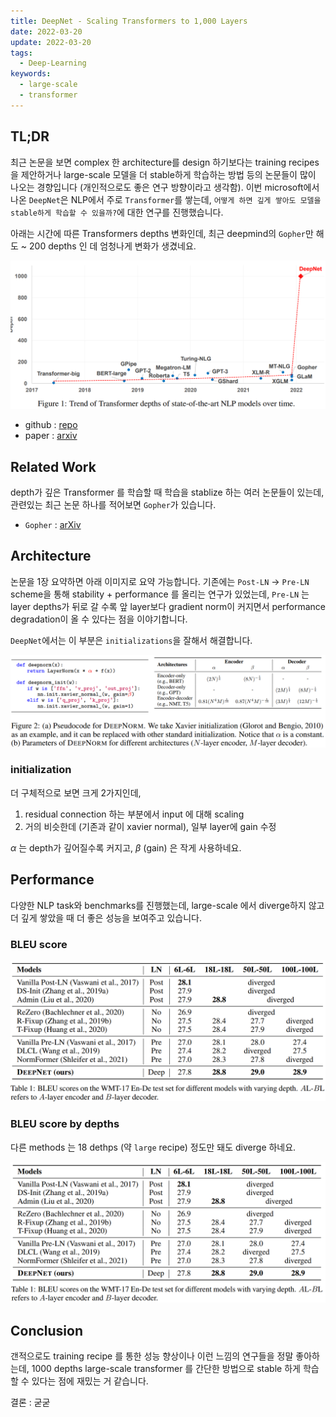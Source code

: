```yaml
---
title: DeepNet - Scaling Transformers to 1,000 Layers
date: 2022-03-20
update: 2022-03-20
tags:
  - Deep-Learning
keywords:
  - large-scale
  - transformer
---
```


## TL;DR

최근 논문을 보면 complex 한 architecture를 design 하기보다는 training recipes을 제안하거나 large-scale 모델을 더 stable하게 학습하는 방법 등의 논문들이 많이 나오는 경향입니다 (개인적으로도 좋은 연구 방향이라고 생각함). 이번 microsoft에서 나온 `DeepNet`은 NLP에서 주로 `Transformer`를 쌓는데, `어떻게 하면 깊게 쌓아도 모델을 stable하게 학습할 수 있을까?`에 대한 연구를 진행했습니다.

아래는 시간에 따른 Transformers depths 변화인데, 최근 deepmind의 `Gopher`만 해도 ~ 200 depths 인 데 엄청나게 변화가 생겼네요.

![transformer-depths](./transformer-depths.png)

* github : [repo](https://github.com/microsoft/unilm)
* paper : [arxiv](https://arxiv.org/pdf/2203.00555.pdf)

## Related Work

depth가 깊은 Transformer 를 학습할 때 학습을 stablize 하는 여러 논문들이 있는데, 관련있는 최근 논문 하나를 적어보면 `Gopher`가 있습니다.

* `Gopher` : [arXiv](https://arxiv.org/abs/2112.11446)

## Architecture

논문을 1장 요약하면 아래 이미지로 요약 가능합니다. 기존에는 `Post-LN` -> `Pre-LN` scheme을 통해 stability + performance 를 올리는 연구가 있었는데, `Pre-LN` 는 layer depths가 뒤로 갈 수록 앞 layer보다 gradient norm이 커지면서 performance degradation이 올 수 있다는 점을 이야기합니다.

`DeepNet`에서는 이 부분은 `initializations`을 잘해서 해결합니다.

![initiaizers](./initializers.png)

### initialization

더 구체적으로 보면 크게 2가지인데,

1. residual connection 하는 부분에서 input 에 대해 scaling
2. 거의 비슷한데 (기존과 같이 xavier normal), 일부 layer에 gain 수정

$\alpha$ 는 depth가 깊어질수록 커지고, $\beta$ (gain) 은 작게 사용하네요.

## Performance

다양한 NLP task와 benchmarks를 진행했는데, large-scale 에서 diverge하지 않고 더 깊게 쌓았을 때 더 좋은 성능을 보여주고 있습니다.

### BLEU score

![bleu](./bleu-benchmark.png)

### BLEU score by depths

다른 methods 는 18 dethps (약 `large` recipe) 정도만 돼도 diverge 하네요.

![blue-depths](./bleu-by-depths.png)

## Conclusion

갠적으로도 training recipe 를 통한 성능 향상이나 이런 느낌의 연구들을 정말 좋아하는데, 1000 depths large-scale transformer 를 간단한 방법으로 stable 하게 학습할 수 있다는 점에 재밌는 거 같습니다.

결론 : 굳굳
